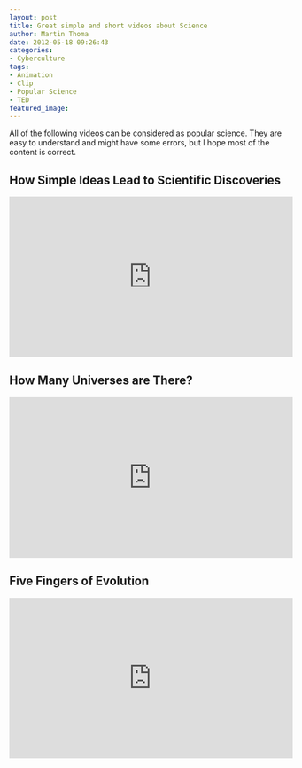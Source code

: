 ```yaml
---
layout: post
title: Great simple and short videos about Science
author: Martin Thoma
date: 2012-05-18 09:26:43
categories: 
- Cyberculture
tags: 
- Animation
- Clip
- Popular Science
- TED
featured_image: 
---
```

All of the following videos can be considered as popular science. They are easy to understand and might have some errors, but I hope most of the content is correct.

<h2>How Simple Ideas Lead to Scientific Discoveries</h2>
<iframe width="512" height="290" src="http://www.youtube.com/embed/F8UFGu2M2gM" frameborder="0" allowfullscreen></iframe>

<h2>How Many Universes are There?</h2>
<iframe width="512" height="290" src="http://www.youtube.com/embed/a1bWKZFP2Tc" frameborder="0" allowfullscreen></iframe>

<h2>Five Fingers of Evolution</h2>
<iframe width="512" height="290" src="http://www.youtube.com/embed/5NdMnlt2keE" frameborder="0" allowfullscreen></iframe>
